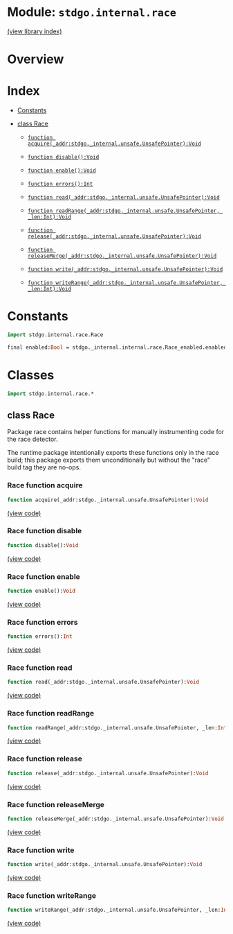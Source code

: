 # Module: `stdgo.internal.race`

[(view library index)](../../stdgo.md)


# Overview


# Index


- [Constants](<#constants>)

- [class Race](<#class-race>)

  - [`function acquire(_addr:stdgo._internal.unsafe.UnsafePointer):Void`](<#race-function-acquire>)

  - [`function disable():Void`](<#race-function-disable>)

  - [`function enable():Void`](<#race-function-enable>)

  - [`function errors():Int`](<#race-function-errors>)

  - [`function read(_addr:stdgo._internal.unsafe.UnsafePointer):Void`](<#race-function-read>)

  - [`function readRange(_addr:stdgo._internal.unsafe.UnsafePointer, _len:Int):Void`](<#race-function-readrange>)

  - [`function release(_addr:stdgo._internal.unsafe.UnsafePointer):Void`](<#race-function-release>)

  - [`function releaseMerge(_addr:stdgo._internal.unsafe.UnsafePointer):Void`](<#race-function-releasemerge>)

  - [`function write(_addr:stdgo._internal.unsafe.UnsafePointer):Void`](<#race-function-write>)

  - [`function writeRange(_addr:stdgo._internal.unsafe.UnsafePointer, _len:Int):Void`](<#race-function-writerange>)

# Constants


```haxe
import stdgo.internal.race.Race
```


```haxe
final enabled:Bool = stdgo._internal.internal.race.Race_enabled.enabled
```


# Classes


```haxe
import stdgo.internal.race.*
```


## class Race



Package race contains helper functions for manually instrumenting code for the race detector.  


The runtime package intentionally exports these functions only in the race build;
this package exports them unconditionally but without the "race" build tag they are no\-ops.  

### Race function acquire


```haxe
function acquire(_addr:stdgo._internal.unsafe.UnsafePointer):Void
```


[\(view code\)](<./Race.hx#L12>)


### Race function disable


```haxe
function disable():Void
```


[\(view code\)](<./Race.hx#L21>)


### Race function enable


```haxe
function enable():Void
```


[\(view code\)](<./Race.hx#L24>)


### Race function errors


```haxe
function errors():Int
```


[\(view code\)](<./Race.hx#L39>)


### Race function read


```haxe
function read(_addr:stdgo._internal.unsafe.UnsafePointer):Void
```


[\(view code\)](<./Race.hx#L27>)


### Race function readRange


```haxe
function readRange(_addr:stdgo._internal.unsafe.UnsafePointer, _len:Int):Void
```


[\(view code\)](<./Race.hx#L33>)


### Race function release


```haxe
function release(_addr:stdgo._internal.unsafe.UnsafePointer):Void
```


[\(view code\)](<./Race.hx#L15>)


### Race function releaseMerge


```haxe
function releaseMerge(_addr:stdgo._internal.unsafe.UnsafePointer):Void
```


[\(view code\)](<./Race.hx#L18>)


### Race function write


```haxe
function write(_addr:stdgo._internal.unsafe.UnsafePointer):Void
```


[\(view code\)](<./Race.hx#L30>)


### Race function writeRange


```haxe
function writeRange(_addr:stdgo._internal.unsafe.UnsafePointer, _len:Int):Void
```


[\(view code\)](<./Race.hx#L36>)


